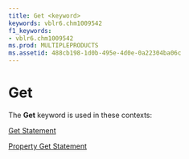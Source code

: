 ```yaml
---
title: Get <keyword>
keywords: vblr6.chm1009542
f1_keywords:
- vblr6.chm1009542
ms.prod: MULTIPLEPRODUCTS
ms.assetid: 488cb198-1d0b-495e-4d0e-0a22304ba06c
---
```



# Get <keyword>

The  **Get** keyword is used in these contexts:

[Get Statement](get-statement.md)

[Property Get Statement](property-get-statement.md)


